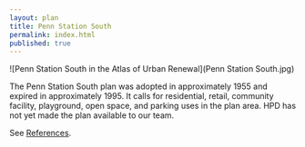 ```yaml
---
layout: plan
title: Penn Station South
permalink: index.html
published: true
---
```


![Penn Station South in the Atlas of Urban Renewal](Penn Station South.jpg)

The Penn Station South plan was adopted in approximately 1955 and expired in approximately 1995. It calls for residential, retail, community facility, playground, open space, and parking uses in the plan area. HPD has not yet made the plan available to our team.

See [References](http://www.urbanreviewer.org/#page=references.html).